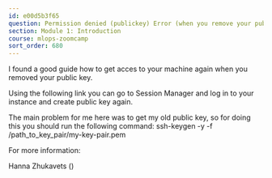 ```yaml
---
id: e00d5b3f65
question: Permission denied (publickey) Error (when you remove your public key on the AWS machine)
section: Module 1: Introduction
course: mlops-zoomcamp
sort_order: 680
---
```


I found a good guide how to get acces to your machine again when you removed your public key.

Using the following link you can go to Session Manager and log in to your instance and create public key again.

The main problem for me here was to get my old public key, so for doing this you should run the following command: ssh-keygen -y -f /path_to_key_pair/my-key-pair.pem

For more information:

Hanna Zhukavets ()

